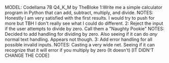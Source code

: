 MODEL: Codellama 7B Q4_K_M by TheBloke
1:Write me a simple calculator program in Python that can add, subtract, multiply, and divide.
NOTES:
Honestly I am very satisfied with the first results. I would try to push for more but TBH I don't really see what I could do different.
2: Reject the input if the user attempts to divide by zero. Call them a "Naughty Pookie"
NOTES: Decided to add handling for dividing by zero. Also seeing if it can do *any* normal text handling. Appears not though.
3: Add error handling for all possible invalid inputs.
NOTES: Casting a very wide net. Seeing if it can recognize that it will error if you multiply by zero (It doesn't) [IT DIDN'T CHANGE THE CODE]
